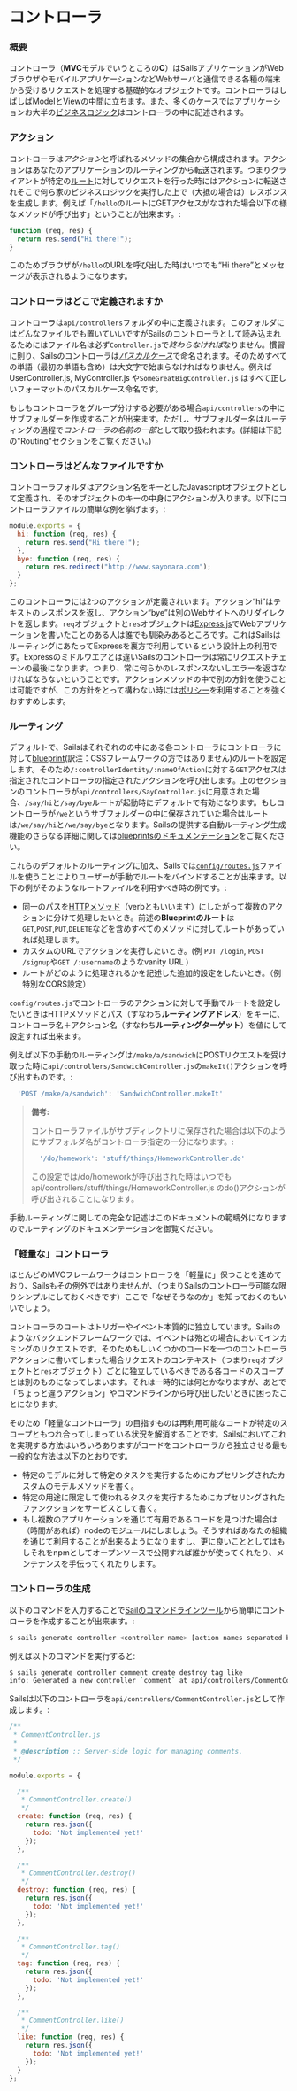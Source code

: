 # コントローラ

### 概要

コントローラ（**MVC**モデルでいうところの**C**）はSailsアプリケーションがWebブラウザやモバイルアプリケーションなどWebサーバと通信できる各種の端末から受けるリクエストを処理する基礎的なオブジェクトです。コントローラはしばしば[Model](http://beta.sailsjs.org/#/documentation/concepts/ORM/Models.html)と[View](/#/documentation/concepts/Views)の中間に立ちます。また、多くのケースではアプリケーションお大半の[ビジネスロジック](http://en.wikipedia.org/wiki/Business_logic)はコントローラの中に記述されます。

### アクション
コントローラは*アクション*と呼ばれるメソッドの集合から構成されます。アクションはあなたのアプリケーションのルーティングから転送されます。つまりクライアントが特定の[ルート](/#/documentation/concepts/Routes)に対してリクエストを行った時にはアクションに転送されそこで何ら家のビジネスロジックを実行した上で（大抵の場合は）レスポンスを生成します。例えば「`/hello`のルートにGETアクセスがなされた場合以下の様なメソッドが呼び出す」ということが出来ます。:

```javascript
function (req, res) {
  return res.send("Hi there!");
}
```

このためブラウザが`/hello`のURLを呼び出した時はいつでも&ldquo;Hi there&rdquo;とメッセージが表示されるようになります。

### コントローラはどこで定義されますか
コントローラは`api/controllers`フォルダの中に定義されます。このフォルダにはどんなファイルでも置いていいですがSailsのコントローラとして読み込まれるためにはファイル名は必ず`Controller.js`で*終わらなければ*なりません。慣習に則り、Sailsのコントローラは[*パスカルケース*](http://c2.com/cgi/wiki?PascalCase)で命名されます。そのためすべての単語（最初の単語も含め）は大文字で始まらなければなりません。例えばUserController.js, MyController.js や`SomeGreatBigController.js` はすべて正しいフォーマットのパスカルケース命名です。

もしもコントローラをグループ分けする必要がある場合`api/controllers`の中にサブフォルダーを作成することが出来ます。ただし、サブフォルダー名はルーティングの過程で*コントローラの名前の一部*として取り扱われます。(詳細は下記の"Routing"セクションをご覧ください。)

### コントローラはどんなファイルですか
コントローラフォルダはアクション名をキーとしたJavascriptオブジェクトとして定義され、そのオブジェクトのキーの中身にアクションが入ります。以下にコントローラファイルの簡単な例を挙げます。:

```javascript
module.exports = {
  hi: function (req, res) {
    return res.send("Hi there!");
  },
  bye: function (req, res) {
    return res.redirect("http://www.sayonara.com");
  }
};
```

このコントローラには2つのアクションが定義されいます。アクション&ldquo;hi&rdquo;はテキストのレスポンスを返し、アクション&ldquo;bye&rdquo;は別のWebサイトへのリダイレクトを返します。`req`オブジェクトと`res`オブジェクトは[Express.js](https://github.com/expressjs)でWebアプリケーションを書いたことのある人は誰でも馴染みあるところです。これはSailsはルーティングにあたってExpressを裏方で利用しているという設計上の利用です。Expressのミドルウエアとは違いSailsのコントローラは常にリクエストチェーンの最後になります。つまり、常に何らかのレスポンスないしエラーを返さなければならないということです。アクションメソッドの中で別の方針を使うことは可能ですが、この方針をとって構わない時には[ポリシー](/#/documentation/concepts/Policies)を利用することを強くおすすめします。

### ルーティング

デフォルトで、Sailsはそれぞれのの中にある各コントローラにコントローラに対して[blueprint](/#/documentation/reference/blueprint-api)(訳注：CSSフレームワークの方ではありません)のルートを設定します。そのため`/:controllerIdentity/:nameOfAction`に対する`GET`アクセスは指定されたコントローラの指定されたアクションを呼び出します。上のセクションのコントローラが`api/controllers/SayController.js`に用意された場合、`/say/hi`と`/say/bye`ルートが起動時にデフォルトで有効になります。もしコントローラが`/we`というサブフォルダーの中に保存されていた場合はルートは`/we/say/hi`と`/we/say/bye`となります。Sailsの提供する自動ルーティング生成機能のさらなる詳細に関しては[blueprintsのドキュメンテーション](http://beta.sailsjs.org/#/documentation/reference/blueprint-api)をご覧ください。

これらのデフォルトのルーティングに加え、Sailsでは[`config/routes.js`](/#/documentation/concepts/Routes)ファイルを使うことによりユーザーが手動でルートをバインドすることが出来ます。以下の例がそのようなルートファイルを利用すべき時の例です。:

+ 同一のパスを[HTTPメソッド](http://www.w3.org/Protocols/rfc2616/rfc2616-sec9.html)（verbともいいます）にしたがって複数のアクションに分けて処理したいとき。前述の**Blueprintのルート**は`GET`,`POST`,`PUT`,`DELETE`などを含めすべてのメソッドに対してルートがあっていれば処理します。
+ カスタムのURLでアクションを実行したいとき。(例 `PUT /login`, `POST /signup`や`GET /:username`のようなvanity URL )
+ ルートがどのように処理されるかを記述した追加的設定をしたいとき。（例　特別なCORS設定）

`config/routes.js`でコントローラのアクションに対して手動でルートを設定したいときはHTTPメソッドとパス（すなわち**ルーティングアドレス**）をキーに、コントローラ名＋アクション名（すなわち**ルーティングターゲット**）を値にして設定すれば出来ます。

例えば以下の手動のルーティングは`/make/a/sandwich`にPOSTリクエストを受け取った時に`api/controllers/SandwichController.js`の`makeIt()`アクションを呼び出すものです。:

```js
  'POST /make/a/sandwich': 'SandwichController.makeIt'
```


> **備考:**
>
> コントローラファイルがサブディレクトリに保存された場合は以下のようにサブフォルダ名がコントローラ指定の一分になります。:
>
> ```js
>   '/do/homework': 'stuff/things/HomeworkController.do'
> ```
>
> この設定では/do/homeworkが呼び出された時はいつでもapi/controllers/stuff/things/HomeworkController.js のdo()アクションが呼び出されることになります。

手動ルーティングに関しての完全な記述はこのドキュメントの範疇外になりますのでルーティングのドキュメンテーションを御覧ください。



### 「軽量な」コントローラ

ほとんどのMVCフレームワークはコントローラを「軽量に」保つことを進めており、Sailsもその例外ではありませんが、（つまりSailsのコントローラ可能な限りシンプルにしておくべきです）ここで「なぜそうなのか」を知っておくのもいいでしょう。

コントローラのコートはトリガーやイベント本質的に独立しています。Sailsのようなバックエンドフレームワークでは、イベントは殆どの場合においてインカミングのリクエストです。そのためもしいくつかのコードを一つのコントローラアクションに書いてしまった場合リクエストのコンテキスト（つまり`req`オブジェクトと`res`オブジェクト）ごとに独立しているべきである各コードのスコープとは別のものになってしまいます。それは一時的には何とかなりますが、あとで「ちょっと違うアクション」やコマンドラインから呼び出したいときに困ったことになります。

そのため「軽量なコントローラ」の目指すものは再利用可能なコードが特定のスコープともつれ合ってしまっている状況を解消することです。Sailsにおいてこれを実現する方法はいろいろありますがコードをコントローラから独立させる最も一般的な方法は以下のとおりです。

+ 特定のモデルに対して特定のタスクを実行するためにカプセリングされたカスタムのモデルメソッドを書く。
+ 特定の用途に限定して使われるタスクを実行するためにカプセリングされたファンクションをサービスとして書く。
+ もし複数のアプリケーションを通じて有用であるコードを見つけた場合は（時間があれば）nodeのモジュールにしましょう。そうすればあなたの組織を通じて利用することが出来るようになりますし、更に良いこととしてはもしそれをnpmとしてオープンソースで公開すれば誰かが使ってくれたり、メンテナンスを手伝ってくれたりします。


### コントローラの生成

以下のコマンドを入力することで[Sailのコマンドラインツール](/#/documentation/reference/cli)から簡単にコントローラを作成することが出来ます。:

```sh
$ sails generate controller <controller name> [action names separated by spaces...]
```

例えば以下のコマンドを実行すると:

```sh
$ sails generate controller comment create destroy tag like
info: Generated a new controller `comment` at api/controllers/CommentController.js!
```

Sailsは以下のコントローラを`api/controllers/CommentController.js`として作成します。:

```javascript
/**
 * CommentController.js
 *
 * @description :: Server-side logic for managing comments.
 */

module.exports = {

  /**
   * CommentController.create()
   */
  create: function (req, res) {
    return res.json({
      todo: 'Not implemented yet!'
    });
  },

  /**
   * CommentController.destroy()
   */
  destroy: function (req, res) {
    return res.json({
      todo: 'Not implemented yet!'
    });
  },

  /**
   * CommentController.tag()
   */
  tag: function (req, res) {
    return res.json({
      todo: 'Not implemented yet!'
    });
  },

  /**
   * CommentController.like()
   */
  like: function (req, res) {
    return res.json({
      todo: 'Not implemented yet!'
    });
  }
};
```


<docmeta name="uniqueID" value="Controllers464694">
<docmeta name="displayName" value="Controllers">

